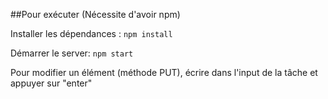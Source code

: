 ##Pour exécuter
(Nécessite d'avoir npm)

Installer les dépendances :
`npm install`

Démarrer le server:
`npm start`


Pour modifier un élément (méthode PUT), écrire dans l'input de la tâche et appuyer sur "enter"
